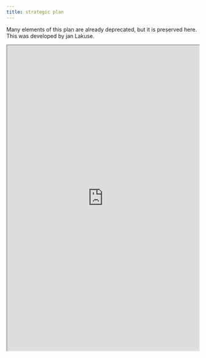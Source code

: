 ```yaml
---
title: strategic plan
---
```


Many elements of this plan are already deprecated, but it is preserved here. This was developed by jan Lakuse.

<iframe height="800px" width="100%" src="https://docs.google.com/spreadsheets/d/e/2PACX-1vQQDqI0CVax7MaxVfLe47_4Illf4kXcX3BPvTgA2VuuxMnYXNvSxjizT5ADvfXyEPKn_Pjj6ysvrUZD/pubhtml?widget=true&amp;headers=false"></iframe>

